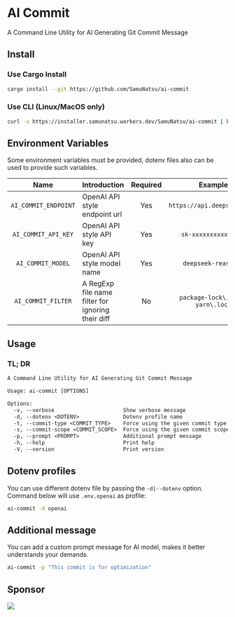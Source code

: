 # AI Commit

A Command Line Utility for AI Generating Git Commit Message

## Install

### Use Cargo Install

```sh
cargo install --git https://github.com/SamuNatsu/ai-commit
```

### Use CLI (Linux/MacOS only)

```sh
curl -s https://installer.samunatsu.workers.dev/SamuNatsu/ai-commit | bash
```

## Environment Variables

Some environment variables must be provided, dotenv files also can be used to provide such variables.

|         Name         | Introduction                                      | Required |              Example              |                    Default                     |
| :------------------: | :------------------------------------------------ | :------: | :-------------------------------: | :--------------------------------------------: |
| `AI_COMMIT_ENDPOINT` | OpenAI API style endpoint url                     |   Yes    |    `https://api.deepseek.com/`    |                       -                        |
| `AI_COMMIT_API_KEY`  | OpenAI API style API key                          |   Yes    |       `sk-xxxxxxxxxxxxxxx`        |                       -                        |
|  `AI_COMMIT_MODEL`   | OpenAI API style model name                       |   Yes    |        `deepseek-reasoner`        |                       -                        |
|  `AI_COMMIT_FILTER`  | A RegExp file name filter for ignoring their diff |    No    | `package-lock\.json\| yarn\.lock` | See [here](./src/includes/default_filters.txt) |

## Usage

### TL; DR

```txt
A Command Line Utility for AI Generating Git Commit Message

Usage: ai-commit [OPTIONS]

Options:
  -v, --verbose                      Show verbose message
  -d, --dotenv <DOTENV>              Dotenv profile name
  -t, --commit-type <COMMIT_TYPE>    Force using the given commit type
  -s, --commit-scope <COMMIT_SCOPE>  Force using the given commit scope
  -p, --prompt <PROMPT>              Additional prompt message
  -h, --help                         Print help
  -V, --version                      Print version
```

## Dotenv profiles

You can use different dotenv file by passing the `-d|--dotenv` option.  
Command below will use `.env.openai` as profile:

```sh
ai-commit -d openai
```

## Additional message

You can add a custom prompt message for AI model, makes it better understands your demands.

```sh
ai-commit -p "This commit is for optimization"
```

## Sponsor

<a href="https://www.buymeacoffee.com/snrainiar"><img src="https://img.buymeacoffee.com/button-api/?text=Buy me a coffee&emoji=&slug=snrainiar&button_colour=FF5F5F&font_colour=ffffff&font_family=Cookie&outline_colour=000000&coffee_colour=FFDD00" /></a>
